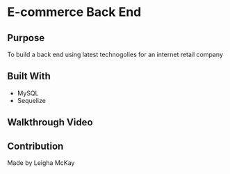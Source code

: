 # E-commerce Back End

## Purpose
To build a back end using latest technogolies for an internet retail company

## Built With
* MySQL 
* Sequelize

## Walkthrough Video

## Contribution
Made by Leigha McKay
